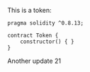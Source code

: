 This is a token: 

```
pragma solidity ^0.8.13;

contract Token {
    constructor() { }
}

```

Another update 21